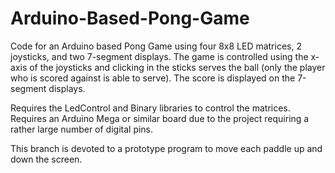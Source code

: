# Arduino-Based-Pong-Game
Code for an Arduino based Pong Game using four 8x8 LED matrices, 2 joysticks, and two 7-segment displays. The game is controlled using the x-axis of the joysticks and clicking in the sticks serves the ball (only the player who is scored against is able to serve). The score is displayed on the 7-segment displays.

Requires the LedControl and Binary libraries to control the matrices.
Requires an Arduino Mega or similar board due to the project requiring a rather large number of digital pins.

This branch is devoted to a prototype program to move each paddle up and down the screen.
